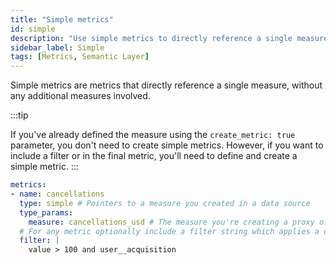 ```yaml
---
title: "Simple metrics"
id: simple
description: "Use simple metrics to directly reference a single measure."
sidebar_label: Simple
tags: [Metrics, Semantic Layer]
---
```


Simple metrics are metrics that directly reference a single measure, without any additional measures involved.

:::tip

If you've already defined the measure using the `create_metric: true` parameter, you don't need to create simple metrics. However, if you want to include a filter or in the final metric, you'll need to define and create a simple metric.
:::

``` yaml
metrics: 
- name: cancellations
  type: simple # Pointers to a measure you created in a data source
  type_params:
    measure: cancellations_usd # The measure you're creating a proxy of.
  # For any metric optionally include a filter string which applies a dimensional filter when computing the metric
  filter: | 
    value > 100 and user__acquisition
```
